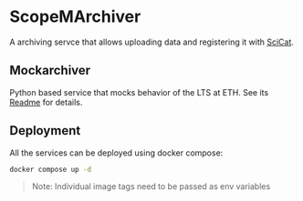 # ScopeMArchiver

A archiving servce that allows uploading data and registering it with [SciCat](https://scicatproject.github.io).

## Mockarchiver

Python based service that mocks behavior of the LTS at ETH.
See its [Readme](./mockarchiver/README.me) for details.

## Deployment

All the services can be deployed using docker compose:

```bash
docker compose up -d
```

> Note: Individual image tags need to be passed as env variables
